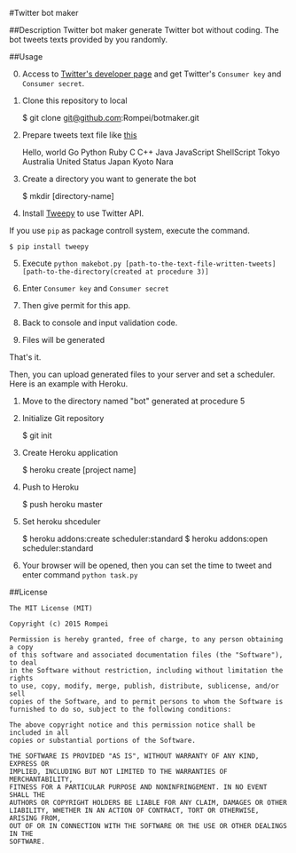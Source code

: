 #Twitter bot maker

##Description
Twitter bot maker generate Twitter bot without coding. The bot tweets texts provided by you randomly.

##Usage

0. Access to [Twitter's developer page](https://apps.twitter.com) and get Twitter's `Consumer key` and `Consumer secret`.

1. Clone this repository to local  

    $ git clone git@github.com:Rompei/botmaker.git

2. Prepare tweets text file like [this](https://github.com/Rompei/botmaker/test.txt)   

    Hello, world
    Go
    Python
    Ruby
    C
    C++
    Java
    JavaScript
    ShellScript
    Tokyo
    Australia
    United Status
    Japan
    Kyoto
    Nara

3. Create a directory you want to generate the bot  

    $ mkdir [directory-name]

4. Install [Tweepy](https://github.com/tweepy/tweepy) to use Twitter API.  

If you use `pip` as package controll system, execute the command.  


    $ pip install tweepy

5. Execute `python makebot.py [path-to-the-text-file-written-tweets] [path-to-the-directory(created at procedure 3)]`

6. Enter `Consumer key` and `Consumer secret`

7. Then give permit for this app.

8. Back to console and input validation code.

9. Files will be generated

That's it.

Then, you can upload generated files to your server and set a scheduler. Here is an example with Heroku.

1. Move to the directory named "bot" generated at procedure 5

2. Initialize Git repository  

    $ git init

3. Create Heroku application  

    $ heroku create [project name]

4. Push to Heroku  

    $ push heroku master

5. Set heroku shceduler  

    $ heroku addons:create scheduler:standard
    $ heroku addons:open scheduler:standard

6. Your browser will be opened, then you can set the time to tweet and enter command `python task.py`

##License

    The MIT License (MIT)

    Copyright (c) 2015 Rompei

    Permission is hereby granted, free of charge, to any person obtaining a copy
    of this software and associated documentation files (the "Software"), to deal
    in the Software without restriction, including without limitation the rights
    to use, copy, modify, merge, publish, distribute, sublicense, and/or sell
    copies of the Software, and to permit persons to whom the Software is
    furnished to do so, subject to the following conditions:

    The above copyright notice and this permission notice shall be included in all
    copies or substantial portions of the Software.

    THE SOFTWARE IS PROVIDED "AS IS", WITHOUT WARRANTY OF ANY KIND, EXPRESS OR
    IMPLIED, INCLUDING BUT NOT LIMITED TO THE WARRANTIES OF MERCHANTABILITY,
    FITNESS FOR A PARTICULAR PURPOSE AND NONINFRINGEMENT. IN NO EVENT SHALL THE
    AUTHORS OR COPYRIGHT HOLDERS BE LIABLE FOR ANY CLAIM, DAMAGES OR OTHER
    LIABILITY, WHETHER IN AN ACTION OF CONTRACT, TORT OR OTHERWISE, ARISING FROM,
    OUT OF OR IN CONNECTION WITH THE SOFTWARE OR THE USE OR OTHER DEALINGS IN THE
    SOFTWARE.

